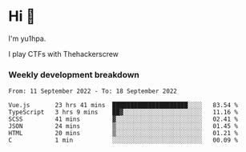 # Hi 👋

I'm yu1hpa.

I play CTFs with Thehackerscrew

### Weekly development breakdown

<!--START_SECTION:waka-->

```text
From: 11 September 2022 - To: 18 September 2022

Vue.js       23 hrs 41 mins  █████████████████████░░░░   83.54 %
TypeScript   3 hrs 9 mins    ██▓░░░░░░░░░░░░░░░░░░░░░░   11.16 %
SCSS         41 mins         ▓░░░░░░░░░░░░░░░░░░░░░░░░   02.41 %
JSON         24 mins         ▒░░░░░░░░░░░░░░░░░░░░░░░░   01.45 %
HTML         20 mins         ▒░░░░░░░░░░░░░░░░░░░░░░░░   01.21 %
C            1 min           ░░░░░░░░░░░░░░░░░░░░░░░░░   00.09 %
```

<!--END_SECTION:waka-->

